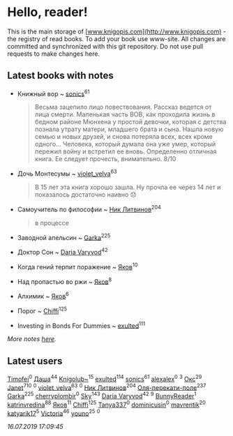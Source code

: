 # Hello, reader!
This is the main storage of [www.knigopis.com](http://www.knigopis.com) - the registry of read books.
To add your book use www-site. All changes are committed and synchronized with this git repository.
Do not use pull requests to make changes here.


## Latest books with notes
* Книжный вор ~ [sonics](users/588/5880221-vkontakte)<sup>61</sup>
    > Весьма зацепило лицо повествования. Рассказ ведется от лица смерти.
    > Маленькая часть ВОВ, как проходила жизнь в бедном районе Мюнхена у простой девочки, которая с детства познала утрату матери, младшего брата и сына. Нашла новую семью и новых друзей, и снова потеряла всех, всех кроме одного... Человека, который думала она уже умер, который пережил войну и встретил ее вновь.
    > Определенно отличная книга. Ее следует прочесть, внимательно.
    > 8/10

* Дочь Монтесумы ~ [violet_velva](users/116/116961712580551399099-google)<sup>63</sup>
    > В 15 лет эта книга хорошо зашла. Ну прочла ее через 14 лет и показалось достаточно наивно 😞

* Самоучитель по философии ~ [Ник Литвинов](users/241/241974816-vkontakte)<sup>204</sup>
    > в процессе

* Заводной апельсин ~ [Garka](users/115/115753719718250012620-google)<sup>225</sup>

* Доктор Сон ~ [Daria Varyvod](users/829/829893410524253-facebook)<sup>42</sup>

* Когда гений терпит поражение ~ [Яков](users/117/117277044284589498872-google)<sup>10</sup>

* Над пропастью во ржи ~ [Яков](users/117/117277044284589498872-google)<sup>8</sup>

* Алхимик ~ [Яков](users/117/117277044284589498872-google)<sup>6</sup>

* Порог ~ [Chiffi](users/105/105831994080785626680-google)<sup>125</sup>

* Investing in Bonds For Dummies ~ [exulted](users/100/100599204551896265722-google)<sup>111</sup>


_More notes [here](latest_books_with_notes.md)._


## Latest users
[Timofei](users/110/110891576791282096366-google)<sup>0</sup> 
[Даша](users/334/334696193054530347-mailru)<sup>44</sup> 
[Knigolub~](users/111/111878597279669641685-google)<sup>15</sup> 
[exulted](users/100/100599204551896265722-google)<sup>114</sup> 
[sonics](users/588/5880221-vkontakte)<sup>61</sup> 
[alexalex](users/358/358903447-vkontakte)<sup>0</sup> 
[](users/110/110931306939441771638-google)<sup>3</sup> 
[Окс](users/102/102536471289425216982-google)<sup>29</sup> 
[Janet](users/108/108113656204404967440-google)<sup>710</sup> 
[](users/156/156698528-vkontakte)<sup>0</sup> 
[violet_velva](users/116/116961712580551399099-google)<sup>63</sup> 
[](users/771/7717146768350199452-mailru)<sup>0</sup> 
[Ник Литвинов](users/241/241974816-vkontakte)<sup>204</sup> 
[Оля-перекати-поле](users/108/10848515355906827860-mailru)<sup>237</sup> 
[Garka](users/115/115753719718250012620-google)<sup>225</sup> 
[cherryplombir](users/202/202904827-vkontakte)<sup>0</sup> 
[Sky](users/118/118049897850017649660-google)<sup>143</sup> 
[Daria Varyvod](users/829/829893410524253-facebook)<sup>42</sup> 
[](users/174/17479508-vkontakte)<sup>9</sup> 
[BunnyReader](users/117/117953264019715943446-google)<sup>1</sup> 
[katrinvredina](users/233/2336755-vkontakte)<sup>88</sup> 
[Яков](users/117/117277044284589498872-google)<sup>11</sup> 
[Chiffi](users/105/105831994080785626680-google)<sup>125</sup> 
[Tanya337](users/286/2867088343333019-facebook)<sup>0</sup> 
[dominicusin](users/615/6153637904214543420-mailru)<sup>0</sup> 
[mavrentik](users/200/200666735-vkontakte)<sup>20</sup> 
[katyarik17](users/170/170796230-vkontakte)<sup>5</sup> 
[Victoria](users/113/113794223924688167852-google)<sup>46</sup> 
[youno](users/302/302928912-vkontakte)<sup>25</sup> 
[](users/138/138142271868147910-mailru)<sup>0</sup> 


_16.07.2019 17:09:45_
